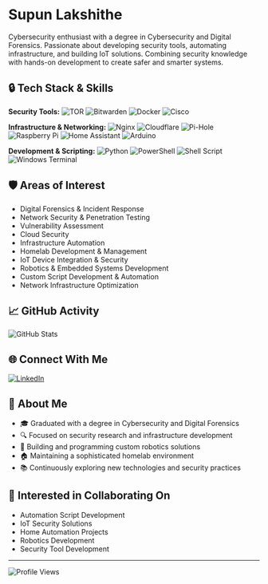 # Supun Lakshithe

Cybersecurity enthusiast with a degree in Cybersecurity and Digital Forensics. Passionate about developing security tools, automating infrastructure, and building IoT solutions. Combining security knowledge with hands-on development to create safer and smarter systems.

## 🔒 Tech Stack & Skills

**Security Tools:**
![TOR](https://img.shields.io/badge/tor-%237E4798.svg?style=for-the-badge&logo=tor-project&logoColor=white)
![Bitwarden](https://img.shields.io/badge/bitwarden-%23175DDC.svg?style=for-the-badge&logo=bitwarden&logoColor=white)
![Docker](https://img.shields.io/badge/docker-%230db7ed.svg?style=for-the-badge&logo=docker&logoColor=white)
![Cisco](https://img.shields.io/badge/cisco-%23049fd9.svg?style=for-the-badge&logo=cisco&logoColor=black)

**Infrastructure & Networking:**
![Nginx](https://img.shields.io/badge/nginx-%23009639.svg?style=for-the-badge&logo=nginx&logoColor=white)
![Cloudflare](https://img.shields.io/badge/Cloudflare-F38020?style=for-the-badge&logo=Cloudflare&logoColor=white)
![Pi-Hole](https://img.shields.io/badge/pihole-%2396060C.svg?style=for-the-badge&logo=pi-hole&logoColor=white)
![Raspberry Pi](https://img.shields.io/badge/-RaspberryPi-C51A4A?style=for-the-badge&logo=Raspberry-Pi)
![Home Assistant](https://img.shields.io/badge/home%20assistant-%2341BDF5.svg?style=for-the-badge&logo=home-assistant&logoColor=white)
![Arduino](https://img.shields.io/badge/-Arduino-00979D?style=for-the-badge&logo=Arduino&logoColor=white)

**Development & Scripting:**
![Python](https://img.shields.io/badge/python-3670A0?style=for-the-badge&logo=python&logoColor=ffdd54)
![PowerShell](https://img.shields.io/badge/PowerShell-%235391FE.svg?style=for-the-badge&logo=powershell&logoColor=white)
![Shell Script](https://img.shields.io/badge/shell_script-%23121011.svg?style=for-the-badge&logo=gnu-bash&logoColor=white)
![Windows Terminal](https://img.shields.io/badge/Windows%20Terminal-%234D4D4D.svg?style=for-the-badge&logo=windows-terminal&logoColor=white)

## 🛡️ Areas of Interest

- Digital Forensics & Incident Response
- Network Security & Penetration Testing
- Vulnerability Assessment
- Cloud Security
- Infrastructure Automation
- Homelab Development & Management
- IoT Device Integration & Security
- Robotics & Embedded Systems Development
- Custom Script Development & Automation
- Network Infrastructure Optimization

## 📈 GitHub Activity

![GitHub Stats](https://github-readme-stats.vercel.app/api?username=SupunLakshithe&theme=default&hide_border=true&include_all_commits=false&count_private=false)

## 🌐 Connect With Me

[![LinkedIn](https://img.shields.io/badge/LinkedIn-%230077B5.svg?logo=linkedin&logoColor=white)](https://linkedin.com/in/supun-lakshithe-617413241)

## 💼 About Me

- 🎓 Graduated with a degree in Cybersecurity and Digital Forensics
- 🔍 Focused on security research and infrastructure development
- 🤖 Building and programming custom robotics solutions
- 🏠 Maintaining a sophisticated homelab environment
- 📚 Continuously exploring new technologies and security practices

## 🤝 Interested in Collaborating On

- Automation Script Development
- IoT Security Solutions
- Home Automation Projects
- Robotics Development
- Security Tool Development

---
![Profile Views](https://visitcount.itsvg.in/api?id=SupunLakshithe&icon=3&color=3)
